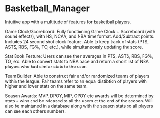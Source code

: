# Basketball_Manager
Intuitive app with a multitude of features for basketball players.

Game Clock/Scoreboard: Fully functioning Game Clock + Scoreboard (with sound effects), with HS, NCAA, and NBA time format. Add/Subtract points. Includes 24 second shot clock feature. Able to keep track of stats (PTS, ASTS, RBS, FG%, TO, etc.), while simultaneously updating the score.

Stat Book Feature: Users can see their averages in PTS, ASTS, RBS, FG%, TO, etc. Able to convert stats to NBA pace and return a short list of NBA players who had similar stats to the user.

Team Builder: Able to construct fair and/or randomized teams of players within the league. Fair teams refer to an equal distibtion of players with higher and lower stats on the same team.

Season Awards: MVP, DPOY, MIP, OPOY etc awards will be determined by stats + wins and be released to all the users at the end of the season. Will also be maintaned in a database along with the season stats so all players can see each others numbers.
